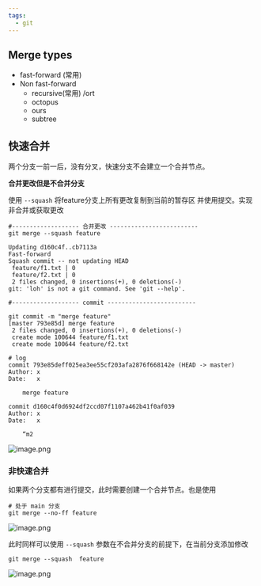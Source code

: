 ```yaml
---
tags:
  - git
---
```

## Merge types

- fast-forward (常用)  
- Non fast-forward
	- recursive(常用) /ort
	- octopus
	- ours
	- subtree

## 快速合并

两个分支一前一后，没有分叉，快速分支不会建立一个合并节点。

**合并更改但是不合并分支**

使用 `--squash` 将feature分支上所有更改复制到当前的暂存区 并使用提交。实现非合并或获取更改

```shell
#------------------- 合并更改 -------------------------
git merge --squash feature

Updating d160c4f..cb7113a
Fast-forward
Squash commit -- not updating HEAD
 feature/f1.txt | 0
 feature/f2.txt | 0
 2 files changed, 0 insertions(+), 0 deletions(-)
git: 'loh' is not a git command. See 'git --help'.

#------------------- commit -------------------------

git commit -m "merge feature"
[master 793e85d] merge feature
 2 files changed, 0 insertions(+), 0 deletions(-)
 create mode 100644 feature/f1.txt
 create mode 100644 feature/f2.txt

# log
commit 793e85deff025ea3ee55cf203afa2876f668142e (HEAD -> master)
Author: x
Date:   x

    merge feature

commit d160c4f0d6924df2ccd07f1107a462b41f0af039
Author: x
Date:   x

    “m2
```

![image.png](https://s2.loli.net/2022/12/18/vaQ8CH4AMoBwjck.png)

### 非快速合并

如果两个分支都有进行提交，此时需要创建一个合并节点。也是使用 

```shell
# 处于 main 分支
git merge --no-ff feature
```

![image.png](https://s2.loli.net/2022/12/18/MIsPv6QSikR8KUz.png)

此时同样可以使用 `--squash` 参数在不合并分支的前提下，在当前分支添加修改

```shell
git merge --squash  feature
```

![image.png](https://s2.loli.net/2022/12/18/WC5U2hjIPmBG8nz.png)
